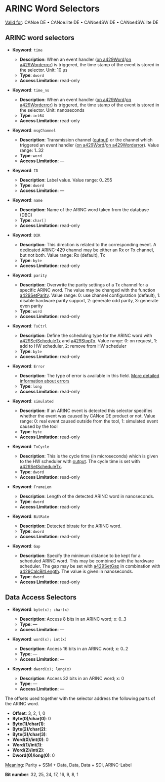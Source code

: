 # ARINC Word Selectors

[Valid for](../../Shared/FeatureAvailability.md): CANoe DE • CANoe:lite DE • CANoe4SW DE • CANoe4SW:lite DE

## ARINC word selectors

- **Keyword**: `time`
  - **Description**: When an event handler ([on a429Word](EventProcedures/CAPLfunctionA429OnA429Word.md)/[on a429Worderror](EventProcedures/CAPLfunctionA429OnA429WordError.md)) is triggered, the time stamp of the event is stored in the selector. Unit: 10 µs
  - **Type**: `dword`
  - **Access Limitation**: read-only

- **Keyword**: `time_ns`
  - **Description**: When an event handler ([on a429Word](EventProcedures/CAPLfunctionA429OnA429Word.md)/[on a429Worderror](EventProcedures/CAPLfunctionA429OnA429WordError.md)) is triggered, the time stamp of the event is stored in the selector. Unit: nanoseconds
  - **Type**: `int64`
  - **Access Limitation**: read-only

- **Keyword**: `msgChannel`
  - **Description**: Transmission channel ([output](Functions/CAPLfunctionA429output.md)) or the channel which triggered an event handler ([on a429Word](EventProcedures/CAPLfunctionA429OnA429Word.md)/[on a429Worderror](EventProcedures/CAPLfunctionA429OnA429WordError.md)). Value range: 1..32
  - **Type**: `word`
  - **Access Limitation**: —

- **Keyword**: `ID`
  - **Description**: Label value. Value range: 0..255
  - **Type**: `dword`
  - **Access Limitation**: —

- **Keyword**: `name`
  - **Description**: Name of the ARINC word taken from the database (DBC)
  - **Type**: `char[]`
  - **Access Limitation**: read-only

- **Keyword**: `DIR`
  - **Description**: This direction is related to the corresponding event. A dedicated ARINC-429 channel may be either an Rx or Tx channel, but not both. Value range: Rx (default), Tx
  - **Type**: `byte`
  - **Access Limitation**: read-only

- **Keyword**: `parity`
  - **Description**: Overwrite the parity settings of a Tx channel for a specific ARINC word. The value may be changed with the function [a429SetParity](Functions/CAPLfunctionA429SetParity.md). Value range: 0: use channel configuration (default), 1: disable hardware parity support, 2: generate odd parity, 3: generate even parity
  - **Type**: `word`
  - **Access Limitation**: read-only

- **Keyword**: `TxCtrl`
  - **Description**: Define the scheduling type for the ARINC word with [a429SetScheduleTx](Functions/CAPLfunctionA429SetScheduleTx.md) and [a429StopTx](Functions/CAPLfunctionA429StopTx.md). Value range: 0: on request, 1: add to HW scheduler, 2: remove from HW scheduler
  - **Type**: `byte`
  - **Access Limitation**: read-only

- **Keyword**: `Error`
  - **Description**: The type of error is available in this field. [More detailed information about errors](../../CANoeCANalyzer/A429/basicsA429/A429ErrorDetection.md)
  - **Type**: `long`
  - **Access Limitation**: read-only

- **Keyword**: `simulated`
  - **Description**: If an ARINC event is detected this selector specifies whether the event was caused by CANoe DE product or not. Value range: 0: real event caused outside from the tool, 1: simulated event caused by the tool
  - **Type**: `byte`
  - **Access Limitation**: read-only

- **Keyword**: `TxCycle`
  - **Description**: This is the cycle time (in microseconds) which is given to the HW scheduler with [output](../CAN/Functions/CAPLfunctionOutput.md). The cycle time is set with [a429SetScheduleTx](Functions/CAPLfunctionA429SetScheduleTx.md).
  - **Type**: `dword`
  - **Access Limitation**: read-only

- **Keyword**: `FrameLen`
  - **Description**: Length of the detected ARINC word in nanoseconds.
  - **Type**: `dword`
  - **Access Limitation**: read-only

- **Keyword**: `BitRate`
  - **Description**: Detected bitrate for the ARINC word.
  - **Type**: `dword`
  - **Access Limitation**: read-only

- **Keyword**: `Gap`
  - **Description**: Specify the minimum distance to be kept for a scheduled ARINC word. This may be combined with the hardware scheduler. The gap may be set with [a429SetGap](Functions/CAPLfunctionA429SetGap.md) in combination with [a429CalcBitLength](Functions/CAPLfunctionA429CalcBitLength.md). The value is given in nanoseconds.
  - **Type**: `dword`
  - **Access Limitation**: read-only

## Data Access Selectors

- **Keyword**: `byte(x); char(x)`
  - **Description**: Access 8 bits in an ARINC word; x: 0..3
  - **Type**: —
  - **Access Limitation**: —

- **Keyword**: `word(x); int(x)`
  - **Description**: Access 16 bits in an ARINC word; x: 0..2
  - **Type**: —
  - **Access Limitation**: —

- **Keyword**: `dword(x); long(x)`
  - **Description**: Access 32 bits in an ARINC word; x: 0
  - **Type**: —
  - **Access Limitation**: —

The offsets used together with the selector address the following parts of the ARINC word.

- **Offset**: 3, 2, 1, 0
- **Byte(0)/char(0)**: 0
- **Byte(1)/char(1)**: 
- **Byte(2)/char(2)**: 
- **Byte(3)/char(3)**: 
- **Word(0)/int(0)**: 0
- **Word(1)/int(1)**: 
- **Word(2)/int(2)**: 
- **Dword(0)/long(0)**: 0

[Meaning](../../CANoeCANalyzer/A429/basicsA429/A429basics.md): Parity + SSM + Data, Data, Data + SDI, ARINC-Label

**Bit number**: 32, 25, 24, 17, 16, 9, 8, 1
